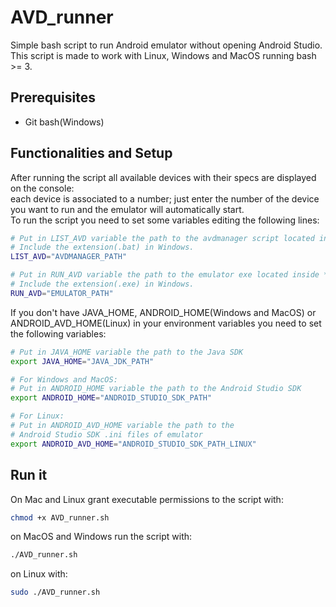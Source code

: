 # AVD_runner
Simple bash script to run Android emulator without opening Android Studio.<br />
This script is made to work with Linux, Windows and MacOS running bash >= 3.

## Prerequisites
 - Git bash(Windows)

## Functionalities and Setup
After running the script all available devices with their specs are displayed on the console:<br />
each device is associated to a number; just enter the number of the device you want to run and the emulator will automatically start.
<br />
To run the script you need to set some variables editing the following lines:
```sh
# Put in LIST_AVD variable the path to the avdmanager script located inside */Android/Sdk/tools/bin/
# Include the extension(.bat) in Windows.
LIST_AVD="AVDMANAGER_PATH"

# Put in RUN_AVD variable the path to the emulator exe located inside */Android/sdk/emulator/
# Include the extension(.exe) in Windows.
RUN_AVD="EMULATOR_PATH"
```

If you don't have JAVA_HOME, ANDROID_HOME(Windows and MacOS) or ANDROID_AVD_HOME(Linux)
in your environment variables you need to set the following variables:  

```sh
# Put in JAVA_HOME variable the path to the Java SDK
export JAVA_HOME="JAVA_JDK_PATH"

# For Windows and MacOS:
# Put in ANDROID_HOME variable the path to the Android Studio SDK
export ANDROID_HOME="ANDROID_STUDIO_SDK_PATH"

# For Linux:
# Put in ANDROID_AVD_HOME variable the path to the
# Android Studio SDK .ini files of emulator
export ANDROID_AVD_HOME="ANDROID_STUDIO_SDK_PATH_LINUX"
```

## Run it
On Mac and Linux grant executable permissions to the script with:
```sh
chmod +x AVD_runner.sh
```

on MacOS and Windows run the script with:
```sh
./AVD_runner.sh
```

on Linux with:
```sh
sudo ./AVD_runner.sh
```
